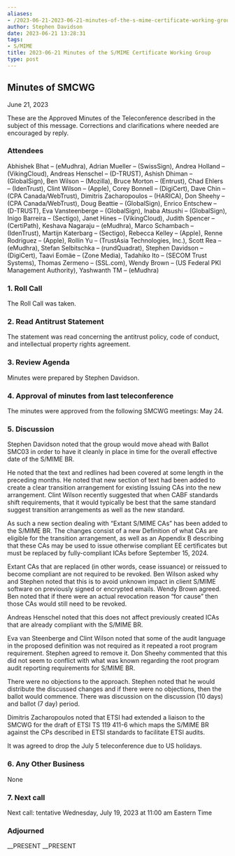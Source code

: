 ```yaml
---
aliases:
- /2023-06-21-2023-06-21-minutes-of-the-s-mime-certificate-working-group/
author: Stephen Davidson
date: 2023-06-21 13:28:31
tags:
- S/MIME
title: 2023-06-21 Minutes of the S/MIME Certificate Working Group
type: post
---
```


## Minutes of SMCWG

June 21, 2023

These are the Approved Minutes of the Teleconference described in the subject of this message. Corrections and clarifications where needed are encouraged by reply.

### Attendees

Abhishek Bhat – (eMudhra), Adrian Mueller – (SwissSign), Andrea Holland – (VikingCloud), Andreas Henschel – (D-TRUST), Ashish Dhiman – (GlobalSign), Ben Wilson – (Mozilla), Bruce Morton – (Entrust), Chad Ehlers – (IdenTrust), Clint Wilson – (Apple), Corey Bonnell – (DigiCert), Dave Chin – (CPA Canada/WebTrust), Dimitris Zacharopoulos – (HARICA), Don Sheehy – (CPA Canada/WebTrust), Doug Beattie – (GlobalSign), Enrico Entschew – (D-TRUST), Eva Vansteenberge – (GlobalSign), Inaba Atsushi – (GlobalSign), Inigo Barreira – (Sectigo), Janet Hines – (VikingCloud), Judith Spencer – (CertiPath), Keshava Nagaraju – (eMudhra), Marco Schambach – (IdenTrust), Martijn Katerbarg – (Sectigo), Rebecca Kelley – (Apple), Renne Rodriguez – (Apple), Rollin Yu – (TrustAsia Technologies, Inc.), Scott Rea – (eMudhra), Stefan Selbitschka – (rundQuadrat), Stephen Davidson – (DigiCert), Taavi Eomäe – (Zone Media), Tadahiko Ito – (SECOM Trust Systems), Thomas Zermeno – (SSL.com), Wendy Brown – (US Federal PKI Management Authority), Yashwanth TM – (eMudhra)

### 1. Roll Call

The Roll Call was taken.

### 2. Read Antitrust Statement

The statement was read concerning the antitrust policy, code of conduct, and intellectual property rights agreement.

### 3. Review Agenda

Minutes were prepared by Stephen Davidson.

### 4. Approval of minutes from last teleconference

The minutes were approved from the following SMCWG meetings: May 24.

### 5. Discussion

Stephen Davidson noted that the group would move ahead with Ballot SMC03 in order to have it cleanly in place in time for the overall effective date of the S/MIME BR.

He noted that the text and redlines had been covered at some length in the preceding months. He noted that new section of text had been added to create a clear transition arrangement for existing Issuing CAs into the new arrangement. Clint Wilson recently suggested that when CABF standards shift requirements, that it would typically be best that the same standard suggest transition arrangements as well as the new standard.

As such a new section dealing with “Extant S/MIME CAs” has been added to the S/MIME BR. The changes consist of a new Definition of what CAs are eligible for the transition arrangement, as well as an Appendix B describing that these CAs may be used to issue otherwise compliant EE certificates but must be replaced by fully-compliant ICAs before September 15, 2024.

Extant CAs that are replaced (in other words, cease issuance) or reissued to become compliant are not required to be revoked. Ben Wilson asked why and Stephen noted that this is to avoid unknown impact in client S/MIME software on previously signed or encrypted emails. Wendy Brown agreed. Ben noted that if there were an actual revocation reason “for cause” then those CAs would still need to be revoked.

Andreas Henschel noted that this does not affect previously created ICAs that are already compliant with the S/MIME BR.

Eva van Steenberge and Clint Wilson noted that some of the audit language in the proposed definition was not required as it repeated a root program requirement. Stephen agreed to remove it. Don Sheehy commented that this did not seem to conflict with what was known regarding the root program audit reporting requirements for S/MIME BR.

There were no objections to the approach. Stephen noted that he would distribute the discussed changes and if there were no objections, then the ballot would commence. There was discussion on the discussion (10 days) and ballot (7 day) period.

Dimitris Zacharopoulos noted that ETSI had extended a liaison to the SMCWG for the draft of ETSI TS 119 411-6 which maps the S/MIME BR against the CPs described in ETSI standards to facilitate ETSI audits.

It was agreed to drop the July 5 teleconference due to US holidays.

### 6. Any Other Business

None

### 7. Next call

Next call: tentative Wednesday, July 19, 2023 at 11:00 am Eastern Time

### Adjourned

\_\_PRESENT
\_\_PRESENT